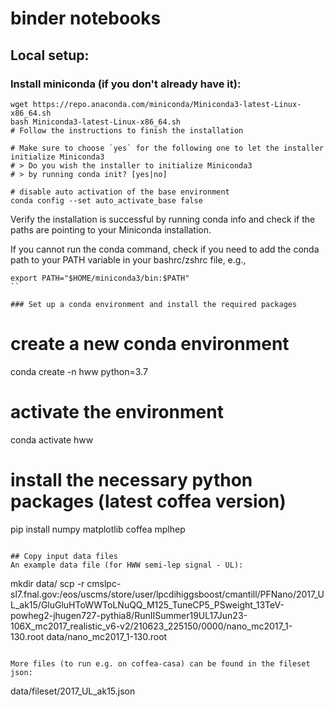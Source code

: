# binder notebooks

## Local setup:

### Install miniconda (if you don't already have it):
```
wget https://repo.anaconda.com/miniconda/Miniconda3-latest-Linux-x86_64.sh
bash Miniconda3-latest-Linux-x86_64.sh
# Follow the instructions to finish the installation

# Make sure to choose `yes` for the following one to let the installer initialize Miniconda3
# > Do you wish the installer to initialize Miniconda3
# > by running conda init? [yes|no]

# disable auto activation of the base environment
conda config --set auto_activate_base false
```
Verify the installation is successful by running conda info and check if the paths are pointing to your Miniconda installation.

If you cannot run the conda command, check if you need to add the conda path to your PATH variable in your bashrc/zshrc file, e.g.,
```
export PATH="$HOME/miniconda3/bin:$PATH"
``

### Set up a conda environment and install the required packages
```
# create a new conda environment
conda create -n hww python=3.7

# activate the environment
conda activate hww

# install the necessary python packages (latest coffea version)
pip install numpy matplotlib coffea mplhep
```

## Copy input data files
An example data file (for HWW semi-lep signal - UL):
```
mkdir data/
scp -r cmslpc-sl7.fnal.gov:/eos/uscms/store/user/lpcdihiggsboost/cmantill/PFNano/2017_UL_ak15/GluGluHToWWToLNuQQ_M125_TuneCP5_PSweight_13TeV-powheg2-jhugen727-pythia8/RunIISummer19UL17Jun23-106X_mc2017_realistic_v6-v2/210623_225150/0000/nano_mc2017_1-130.root data/nano_mc2017_1-130.root
```

More files (to run e.g. on coffea-casa) can be found in the fileset json:
```
data/fileset/2017_UL_ak15.json 
```

